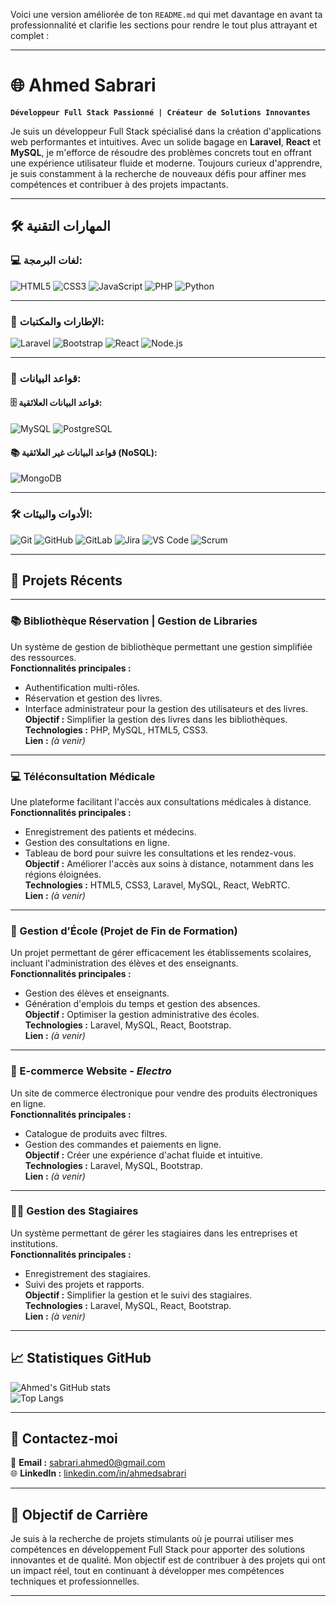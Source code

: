 Voici une version améliorée de ton `README.md` qui met davantage en avant ta professionnalité et clarifie les sections pour rendre le tout plus attrayant et complet :

---

# 🌐 Ahmed Sabrari  

**`Développeur Full Stack Passionné | Créateur de Solutions Innovantes`**

Je suis un développeur Full Stack spécialisé dans la création d'applications web performantes et intuitives. Avec un solide bagage en **Laravel**, **React** et **MySQL**, je m'efforce de résoudre des problèmes concrets tout en offrant une expérience utilisateur fluide et moderne. Toujours curieux d'apprendre, je suis constamment à la recherche de nouveaux défis pour affiner mes compétences et contribuer à des projets impactants.

---

## 🛠️ **المهارات التقنية**

### **💻 لغات البرمجة:**
<div align="left">
  <img src="https://img.shields.io/badge/html5-%23E34F26.svg?style=for-the-badge&logo=html5&logoColor=white" alt="HTML5" />
  <img src="https://img.shields.io/badge/css3-%231572B6.svg?style=for-the-badge&logo=css3&logoColor=white" alt="CSS3" />
  <img src="https://img.shields.io/badge/javascript-%23323330.svg?style=for-the-badge&logo=javascript&logoColor=%23F7DF1E" alt="JavaScript" />
  <img src="https://img.shields.io/badge/php-%23777BB4.svg?style=for-the-badge&logo=php&logoColor=white" alt="PHP" />
  <img src="https://img.shields.io/badge/python-%2314354C.svg?style=for-the-badge&logo=python&logoColor=white" alt="Python" />
</div>

---

### **🔧 الإطارات والمكتبات:**
<div align="left">
  <img src="https://img.shields.io/badge/laravel-%23FF2D20.svg?style=for-the-badge&logo=laravel&logoColor=white" alt="Laravel" />
  <img src="https://img.shields.io/badge/bootstrap-%23563D7C.svg?style=for-the-badge&logo=bootstrap&logoColor=white" alt="Bootstrap" />
  <img src="https://img.shields.io/badge/react-%2320232a.svg?style=for-the-badge&logo=react&logoColor=%2361DAFB" alt="React" />
  <img src="https://img.shields.io/badge/node.js-%23339933.svg?style=for-the-badge&logo=nodedotjs&logoColor=white" alt="Node.js" />
</div>

---

### **💾 قواعد البيانات:**

#### **🗄️ قواعد البيانات العلائقية:**
<div align="left">
  <img src="https://img.shields.io/badge/mysql-%2300f.svg?style=for-the-badge&logo=mysql&logoColor=white" alt="MySQL" />
  <img src="https://img.shields.io/badge/postgresql-%23316192.svg?style=for-the-badge&logo=postgresql&logoColor=white" alt="PostgreSQL" />
</div>

#### **📚 قواعد البيانات غير العلائقية (NoSQL):**
<div align="left">
  <img src="https://img.shields.io/badge/mongodb-%2347A248.svg?style=for-the-badge&logo=mongodb&logoColor=white" alt="MongoDB" />
</div>

---

### **🛠️ الأدوات والبيئات:**
<div align="left">
  <img src="https://img.shields.io/badge/git-%23F05033.svg?style=for-the-badge&logo=git&logoColor=white" alt="Git" />
  <img src="https://img.shields.io/badge/github-%23121011.svg?style=for-the-badge&logo=github&logoColor=white" alt="GitHub" />
  <img src="https://img.shields.io/badge/gitlab-%23FC6D26.svg?style=for-the-badge&logo=gitlab&logoColor=white" alt="GitLab" />
  <img src="https://img.shields.io/badge/jira-%230052CC.svg?style=for-the-badge&logo=jira&logoColor=white" alt="Jira" />
  <img src="https://img.shields.io/badge/visual%20studio%20code-%23007ACC.svg?style=for-the-badge&logo=visual-studio-code&logoColor=white" alt="VS Code" />
  <img src="https://img.shields.io/badge/scrum-%23E34F26.svg?style=for-the-badge&logo=scrumalliance&logoColor=white" alt="Scrum" />
</div>

---
## 🚀 **Projets Récents**

---

### **📚 Bibliothèque Réservation | Gestion de Libraries**  
Un système de gestion de bibliothèque permettant une gestion simplifiée des ressources.  
**Fonctionnalités principales :**  
- Authentification multi-rôles.  
- Réservation et gestion des livres.  
- Interface administrateur pour la gestion des utilisateurs et des livres.  
**Objectif :** Simplifier la gestion des livres dans les bibliothèques.  
**Technologies :** PHP, MySQL, HTML5, CSS3.  
**Lien :** *(à venir)*  

---

### **💻 Téléconsultation Médicale**  
Une plateforme facilitant l'accès aux consultations médicales à distance.  
**Fonctionnalités principales :**  
- Enregistrement des patients et médecins.  
- Gestion des consultations en ligne.  
- Tableau de bord pour suivre les consultations et les rendez-vous.  
**Objectif :** Améliorer l'accès aux soins à distance, notamment dans les régions éloignées.  
**Technologies :** HTML5, CSS3, Laravel, MySQL, React, WebRTC.  
**Lien :** *(à venir)*  

---

### **🏫 Gestion d’École (Projet de Fin de Formation)**  
Un projet permettant de gérer efficacement les établissements scolaires, incluant l'administration des élèves et des enseignants.  
**Fonctionnalités principales :**  
- Gestion des élèves et enseignants.  
- Génération d'emplois du temps et gestion des absences.  
**Objectif :** Optimiser la gestion administrative des écoles.  
**Technologies :** Laravel, MySQL, React, Bootstrap.  
**Lien :** *(à venir)*  

---

### **🛒 E-commerce Website - *Electro***  
Un site de commerce électronique pour vendre des produits électroniques en ligne.  
**Fonctionnalités principales :**  
- Catalogue de produits avec filtres.  
- Gestion des commandes et paiements en ligne.  
**Objectif :** Créer une expérience d'achat fluide et intuitive.  
**Technologies :** Laravel, MySQL, Bootstrap.  
**Lien :** *(à venir)*  

---

### **👩‍🎓 Gestion des Stagiaires**  
Un système permettant de gérer les stagiaires dans les entreprises et institutions.  
**Fonctionnalités principales :**  
- Enregistrement des stagiaires.  
- Suivi des projets et rapports.  
**Objectif :** Simplifier la gestion et le suivi des stagiaires.  
**Technologies :** Laravel, MySQL, React, Bootstrap.  
**Lien :** *(à venir)*  

---

## 📈 **Statistiques GitHub**

![Ahmed's GitHub stats](https://github-readme-stats.vercel.app/api?username=ahmedsabrari&show_icons=true&theme=radical)  
![Top Langs](https://github-readme-stats.vercel.app/api/top-langs/?username=ahmedsabrari&layout=compact&theme=radical)  

---

## 🤝 **Contactez-moi**  

📧 **Email :** [sabrari.ahmed0@gmail.com](mailto:sabrari.ahmed0@gmail.com)  
🌐 **LinkedIn :** [linkedin.com/in/ahmedsabrari](https://www.linkedin.com/in/ahmedsabrari)  

---

## 🎯 **Objectif de Carrière**

Je suis à la recherche de projets stimulants où je pourrai utiliser mes compétences en développement Full Stack pour apporter des solutions innovantes et de qualité. Mon objectif est de contribuer à des projets qui ont un impact réel, tout en continuant à développer mes compétences techniques et professionnelles.

---
